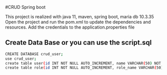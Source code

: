 #CRUD Spring boot

This project is realized with java 11, maven, spring boot, maria db 10.3.35
Open the project and run the pom.xml to update the dependencies and resources.
Add the credentials to the application.properties file
## Create Data Base or you can use the script.sql

```bash
CREATE DATABASE crud_user;
use crud_user;
create table user(id INT NOT NULL AUTO_INCREMENT, name VARCHAR(50) NOT NULL, username VARCHAR(20), password TEXT NOT NULL, status INT NOT NULL, ts_insert TIMESTAMP NOT NULL, role_id INT, PRIMARY KEY (id));
create table role(id INT NOT NULL AUTO_INCREMENT, role_name VARCHAR(50) NOT NULL, PRIMARY KEY (id));
```